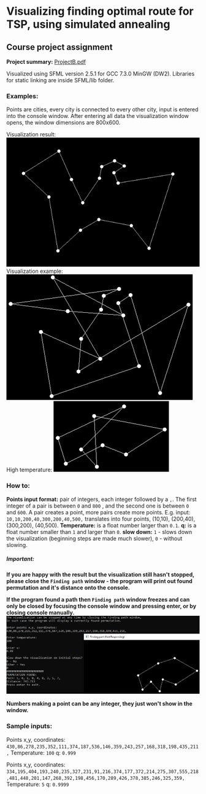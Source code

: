 # Visualizing finding optimal route for TSP, using simulated annealing
## Course project assignment
**Project summary:** [ProjectB.pdf](ProjectB.pdf)

Visualized using SFML version 2.5.1 for GCC 7.3.0 MinGW (DW2). Libraries for static linking are inside SFML/lib folder.

### Examples:
Points are cities, every city is connected to every other city, input is entered into the console window. After entering all data the visualization window opens, the window dimensions are 800x600.

Visualization result:
![result](images/result.png)
Visualization example:
![example](images/examplegif.gif)
High temperature:
![hightemp](images/hightempgif.gif)

### How to:
**Points input format:** pair of integers, each integer followed by a ``` , ```. The first integer of a pair is between ``` 0 ``` and ``` 800 ``` , and the second one is between ``` 0 ``` and ``` 600 ```. A pair creates a point, more pairs create more points. E.g. input: ``` 10,10,200,40,300,200,40,500, ```  translates into four points, (10,10), (200,40), (300,200), (40,500).
**Temperature:** is a float number larger than ``` 0.1 ```.
**q:** is a float number smaller than ``` 1 ``` and larger than ``` 0 ```.
**slow down:** ``` 1 ``` - slows down the visualization (beginning steps are made much slower), ``` 0 ``` - without slowing.

##### Important:
**If you are happy with the result but the visualization still hasn't stopped, please close the ``` Finding path ``` window - the program will print out found permutation and it's distance onto the console.**

**If the program found a path then ``` Finding path ``` window freezes and can only be closed by focusing the console window and pressing enter, or by closing console manually.**
![Freeze](images/console.png)

**Numbers making a point can be any integer, they just won't show in the window.**

### Sample inputs:
Points x,y, coordinates: ``` 430,86,278,235,352,111,374,187,536,146,359,243,257,168,318,198,435,211, ```
Temperature: ``` 100 ```
q: ``` 0.999 ```

Points x,y, coordinates: ``` 334,195,404,193,240,235,327,231,91,216,374,177,372,214,275,307,555,218,481,448,201,147,268,392,198,456,170,289,426,378,385,246,325,359, ```
Temperature: ``` 5 ```
q: ``` 0.9999 ```